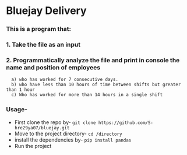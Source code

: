 # Bluejay Delivery

### This is a program that:
### 1. Take the file as an input
### 2. Programmatically analyze the file and print in console the name and position of employees 
      a) who has worked for 7 consecutive days.
      b) who have less than 10 hours of time between shifts but greater than 1 hour
      c) Who has worked for more than 14 hours in a single shift
### Usage-
* First clone the repo by-
```git clone https://github.com/S-hre29ya07/bluejay.git```
* Move to the project directory-
```cd /directory```
* install the dependencies by-
```pip install pandas```
* Run the project

